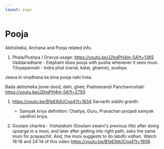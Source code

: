 ```yaml
---
layout: page
---
```


# Pooja

Abhisheka, Archana and Pooja related info.

1. Phala/Pushpa / Dravya usage: <https://youtu.be/J2hqPH4m-5A?t=1365>
Vaddaradhane - Elephant does pooja with pusha whenever it sees muni.
Tiloyapannati - Indra phal (narial, katal, ghanne), pushpa.

Jeeva ki viradhana ke bina pooja nahi hota.

Bada abhisheka jisme dood, dahi, ghee; Padmanandi Panchavinshati: <https://youtu.be/J2hqPH4m-5A?t=2793>

1. <https://youtu.be/B1eE9dUCnq4?t=1634>
   Sarvarth siddhi granth: 
   - Samyak kriya definition: Chaitya, Guru, Pravachan poojadi samyak vardhini kriya.

2. Goutam charitra - Vishalakshi (Goutam swami's previous life) after doing upsarga to a muni, and later after getting into right path, asks the same muni for prayaschit. And, the muni suggests to do labdhi vidhan. Watch 18:18 and 24:14 of this video <https://youtu.be/B1eE9dUCnq4?t=1908>.
